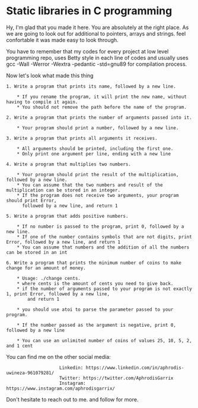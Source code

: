 # Static libraries in C programming

Hy, I'm glad that you made it here. You are absolutely at the right place.
As we are going to look out for additional to pointers, arrays and strings. feel confortable it was made easy to look through.

You have to remember that my codes for every project at low level programming repo,
uses Betty style in each line of codes and usually uses
gcc -Wall -Werror -Wextra -pedantic -std=gnu89 for compilation process.


Now let's look what made this thing

	1. Write a program that prints its name, followed by a new line.

		* If you rename the program, it will print the new name, without having to compile it again.
		* You should not remove the path before the name of the program.

	2. Write a program that prints the number of arguments passed into it.

		* Your program should print a number, followed by a new line.

	3. Write a program that prints all arguments it receives.

		* All arguments should be printed, including the first one.
		* Only print one argument per line, ending with a new line

	4. Write a program that multiplies two numbers.

		* Your program should print the result of the multiplication, followed by a new line.
		* You can assume that the two numbers and result of the multiplication can be stored in an integer.
		* If the program does not receive two arguments, your program should print Error, 
		  followed by a new line, and return 1

	5. Write a program that adds positive numbers.

		* If no number is passed to the program, print 0, followed by a new line.
		* If one of the number contains symbols that are not digits, print Error, followed by a new line, and return 1
		* You can assume that numbers and the addition of all the numbers can be stored in an int

	6. Write a program that prints the minimum number of coins to make change for an amount of money.

		* Usage: ./change cents.
		* where cents is the amount of cents you need to give back.
		* if the number of arguments passed to your program is not exactly 1, print Error, followed by a new line, 
			and return 1

		* you should use atoi to parse the parameter passed to your program.

		* If the number passed as the argument is negative, print 0, followed by a new line

		* You can use an unlimited number of coins of values 25, 10, 5, 2, and 1 cent


 You can find me on the other social media:

                        Linkedin: https://www.linkedin.com/in/aphrodis-uwineza-961079281/
                        Twitter: https://twitter.com/AphrodisGarrix
                        Instagram: https://www.instagram.com/aphrodisgarrix/


Don't hesitate to reach out to me. and follow for more.

